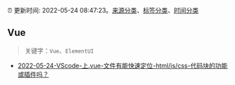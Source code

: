 :alarm_clock: 更新时间: 2022-05-24 08:47:23。[来源分类](../README.md)、[标签分类](../TAGS.md)、[时间分类](../TIMELINE.md)

## Vue


> 关键字：`Vue`、`ElementUI`



- [2022-05-24-VScode-上.vue-文件有能快速定位-html/js/css-代码块的功能或插件吗？](https://www.v2ex.com/t/854972) 